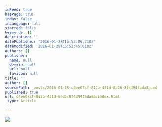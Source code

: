 ```yaml
---
inFeed: true
hasPage: true
inNav: false
inLanguage: null
starred: false
keywords: []
description: ''
datePublished: '2016-01-28T16:53:06.710Z'
dateModified: '2016-01-28T16:52:45.818Z'
authors: []
publisher:
  name: null
  domain: null
  url: null
  favicon: null
title: ''
author: []
sourcePath: _posts/2016-01-28-c4ee07cf-813b-431d-8a36-8f4d94fada8a.md
published: true
url: c4ee07cf-813b-431d-8a36-8f4d94fada8a/index.html
_type: Article

---
```

![](https://the-grid-user-content.s3-us-west-2.amazonaws.com/3fec9d27-d335-4bc9-afbf-e72c19180a4e.jpg)